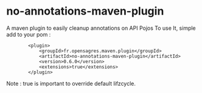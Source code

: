 # no-annotations-maven-plugin
A maven plugin to easily cleanup annotations on API Pojos
To use It, simple add to your pom :

			<plugin>
				<groupId>fr.opensagres.maven.plugin</groupId>
				<artifactId>no-annotations-maven-plugin</artifactId>
				<version>0.6.0</version>
				<extensions>true</extensions>
			</plugin>
			
Note : <extensions>true</extensions> is important to override default lifzcycle.			
